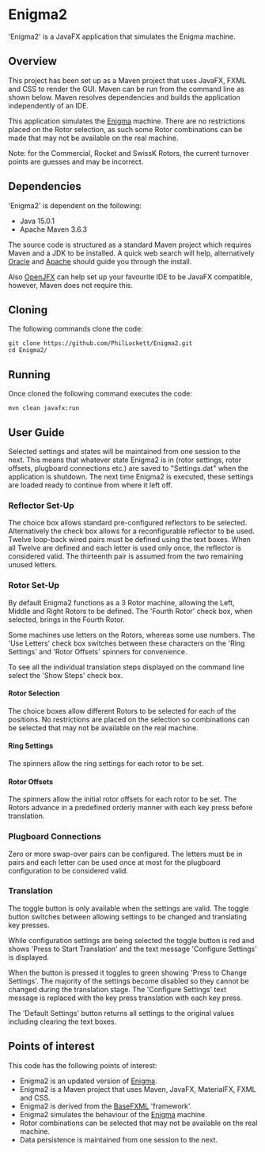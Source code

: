 # Enigma2

'Enigma2' is a JavaFX application that simulates the Enigma machine.

## Overview
This project has been set up as a Maven project that uses JavaFX, FXML and 
CSS to render the GUI. Maven can be run from the command line as shown below.
Maven resolves dependencies and builds the application independently of an IDE.

This application simulates the [Enigma](https://en.wikipedia.org/wiki/Enigma_machine)
machine. There are no restrictions placed on the Rotor selection, as such some 
Rotor combinations can be made that may not be available on the real machine.

Note: for the Commercial, Rocket and SwissK Rotors, the current turnover points 
are guesses and may be incorrect.

## Dependencies
'Enigma2' is dependent on the following:

  * Java 15.0.1
  * Apache Maven 3.6.3

The source code is structured as a standard Maven project which requires Maven 
and a JDK to be installed. A quick web search will help, alternatively
[Oracle](https://www.java.com/en/download/) and 
[Apache](https://maven.apache.org/install.html) should guide you through the
install.

Also [OpenJFX](https://openjfx.io/openjfx-docs/) can help set up your 
favourite IDE to be JavaFX compatible, however, Maven does not require this.

## Cloning
The following commands clone the code:

	git clone https://github.com/PhilLockett/Enigma2.git
	cd Enigma2/

## Running
Once cloned the following command executes the code:

	mvn clean javafx:run

## User Guide
Selected settings and states will be maintained from one session to the next.
This means that whatever state Enigma2 is in (rotor settings, rotor offsets, 
plugboard connections etc.) are saved to "Settings.dat" when the application 
is shutdown. The next time Enigma2 is executed, these settings are loaded ready 
to continue from where it left off.

### Reflector Set-Up
The choice box allows standard pre-configured reflectors to be selected. 
Alternatively the check box allows for a reconfigurable reflector to be used.
Twelve loop-back wired pairs must be defined using the text boxes. When all 
Twelve are defined and each letter is used only once, the reflector is 
considered valid. The thirteenth pair is assumed from the two remaining 
unused letters.

### Rotor Set-Up
By default Enigma2 functions as a 3 Rotor machine, allowing the Left, Middle 
and Right Rotors to be defined. The 'Fourth Rotor' check box, when selected, 
brings in the Fourth Rotor.

Some machines use letters on the Rotors, whereas some use numbers. The 'Use 
Letters' check box switches between these characters on the 'Ring Settings'
and 'Rotor Offsets' spinners for convenience.

To see all the individual translation steps displayed on the command line
select the 'Show Steps' check box.

#### Rotor Selection
The choice boxes allow different Rotors to be selected for each of the 
positions. No restrictions are placed on the selection so combinations 
can be selected that may not be available on the real machine.

#### Ring Settings
The spinners allow the ring settings for each rotor to be set.

#### Rotor Offsets
The spinners allow the initial rotor offsets for each rotor to be set. The
Rotors advance in a predefined orderly manner with each key press before 
translation.

### Plugboard Connections
Zero or more swap-over pairs can be configured. The letters must be in pairs 
and each letter can be used once at most for the plugboard configuration to be 
considered valid.

### Translation
The toggle button is only available when the settings are valid. The toggle 
button switches between allowing settings to be changed and translating key 
presses.

While configuration settings are being selected the toggle button is red and 
shows 'Press to Start Translation' and the text message 'Configure Settings' 
is displayed.

 When the button is pressed it toggles to green showing 'Press to Change 
 Settings'. The majority of the settings become disabled so they cannot be 
 changed during the translation stage. The 'Configure Settings' text message 
 is replaced with the key press translation with each key press.

The 'Default Settings' button returns all settings to the original values 
including clearing the text boxes.

## Points of interest
This code has the following points of interest:

  * Enigma2 is an updated version of [Enigma](https://github.com/PhilLockett/Enigma).
  * Enigma2 is a Maven project that uses Maven, JavaFX, MaterialFX, FXML and CSS.
  * Enigma2 is derived from the [BaseFXML](https://github.com/PhilLockett/BaseFXML) 'framework'.
  * Enigma2 simulates the behaviour of the [Enigma](https://en.wikipedia.org/wiki/Enigma_machine) machine.
  * Rotor combinations can be selected that may not be available on the real machine.
  * Data persistence is maintained from one session to the next.
